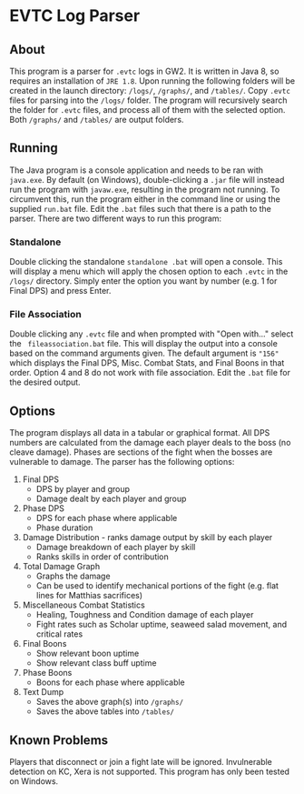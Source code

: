 # EVTC Log Parser

## About

This program is a parser for ` .evtc ` logs in GW2. It is written in Java 8, so requires an installation of ` JRE 1.8 `. Upon running the following folders will be created in the launch directory: ` /logs/ `, ` /graphs/ `, and ` /tables/ `. Copy ` .evtc ` files for parsing into the ` /logs/ ` folder. The program will recursively search the folder for ` .evtc ` files, and process all of them with the selected option. Both ` /graphs/ ` and ` /tables/ ` are output folders.

## Running

The Java program is a console application and needs to be ran with ` java.exe `. By default (on Windows), double-clicking a ` .jar ` file will instead run the program with ` javaw.exe `, resulting in the program not running. To circumvent this, run the program either in the command line or using the supplied ` run.bat ` file. Edit the  ` .bat ` files such that there is a path to the parser. There are two different ways to run this program:

### Standalone ###
Double clicking the standalone  `standalone .bat` will open a console. This will display a menu which will apply the chosen option to each  ` .evtc ` in the  `/logs/` directory. Simply enter the option you want by number (e.g. 1 for Final DPS) and press Enter.

### File Association ###
Double clicking any  ` .evtc ` file and when prompted with "Open with..." select the  ` fileassociation.bat` file. This will display the output into a console based on the command arguments given. The default argument is  ` "156" ` which displays the Final DPS, Misc. Combat Stats, and Final Boons in that order. Option 4 and 8 do not work with file association. Edit the  ` .bat ` file for the desired output.

## Options

The program displays all data in a tabular or graphical format. All DPS numbers are calculated from the damage each player deals to the boss (no cleave damage). Phases are sections of the fight when the bosses are vulnerable to damage. The parser has the following options:

1. Final DPS
    * DPS by player and group
    * Damage dealt by each player and group
2. Phase DPS
    * DPS for each phase where applicable
    * Phase duration
3. Damage Distribution - ranks damage output by skill by each player
    * Damage breakdown of each player by skill
    * Ranks skills in order of contribution
4. Total Damage Graph
    * Graphs the damage
    * Can be used to identify mechanical portions of the fight (e.g. flat lines for Matthias sacrifices)
5. Miscellaneous Combat Statistics
    * Healing, Toughness and Condition damage of each player
    * Fight rates such as Scholar uptime, seaweed salad movement, and critical rates
6. Final Boons
    * Show relevant boon uptime
    * Show relevant class buff uptime
7. Phase Boons
    * Boons for each phase where applicable
8. Text Dump
    * Saves the above graph(s) into ` /graphs/ `
    * Saves the above tables into ` /tables/ `

 
## Known Problems
Players that disconnect or join a fight late will be ignored.
Invulnerable detection on KC, Xera is not supported.
This program has only been tested on Windows.